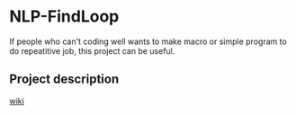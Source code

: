 # NLP-FindLoop
If people who can't coding well wants to make macro or simple program to do repeatitive job, this project can be useful.  
## Project description 
[wiki](https://github.com/jiisoo/NLP-FindLoop/wiki)
